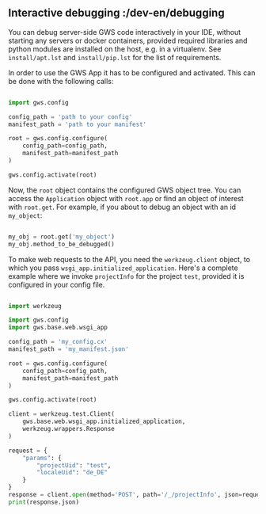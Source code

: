 ## Interactive debugging :/dev-en/debugging

You can debug server-side GWS code interactively in your IDE, without starting any servers or docker containers, provided required libraries and python modules are installed on the host, e.g. in a virtualenv. See `install/apt.lst` and `install/pip.lst` for the list of requirements.

In order to use the GWS App it has to be configured and activated. This can be done with the following calls:

```py

import gws.config

config_path = 'path to your config'
manifest_path = 'path to your manifest'

root = gws.config.configure(
    config_path=config_path,
    manifest_path=manifest_path
)

gws.config.activate(root)
```

Now, the `root` object contains the configured GWS object tree. You can access the `Application` object with `root.app` or find an object of interest with `root.get`. For example, if you about to debug an object with an id `my_object`:

```py

my_obj = root.get('my_object')
my_obj.method_to_be_debugged()
```

To make web requests to the API, you need the `werkzeug.client` object, to which you pass `wsgi_app.initialized_application`. Here's a complete example where we invoke `projectInfo` for the project `test`, provided it is configured in your config file.

```py

import werkzeug

import gws.config
import gws.base.web.wsgi_app

config_path = 'my_config.cx'
manifest_path = 'my_manifest.json'

root = gws.config.configure(
    config_path=config_path,
    manifest_path=manifest_path
)

gws.config.activate(root)

client = werkzeug.test.Client(
    gws.base.web.wsgi_app.initialized_application,
    werkzeug.wrappers.Response
)

request = {
    "params": {
        "projectUid": "test",
        "localeUid": "de_DE"
    }
}
response = client.open(method='POST', path='/_/projectInfo', json=request)
print(response.json)
```
